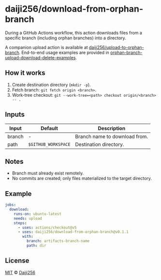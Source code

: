 # daiji256/download-from-orphan-branch

During a GitHub Actions workflow, this action downloads files from a specific branch (including orphan branches) into a directory.

A companion upload action is available at [daiji256/upload-to-orphan-branch](https://github.com/Daiji256/upload-to-orphan-branch). End-to-end usage examples are provided in [orphan-branch-upload-download-delete-examples](https://github.com/Daiji256/orphan-branch-upload-download-delete-examples).

## How it works

1. Create destination directory (`mkdir -p`).
2. Fetch branch: `git fetch origin <branch>`.
3. Work-tree checkout: `git --work-tree=<path> checkout origin/<branch> -- .`

## Inputs

| Input  | Default             | Description                   |
| ------ | ------------------- | ----------------------------- |
| branch | -                   | Branch name to download from. |
| path   | `$GITHUB_WORKSPACE` | Destination directory.        |

## Notes

- Branch must already exist remotely.
- No commits are created; only files materialized to the target directory.

## Example

```yaml
jobs:
  download:
    runs-on: ubuntu-latest
    needs: upload
    steps:
      - uses: actions/checkout@v5
      - uses: daiji256/download-from-orphan-branch@v0.1.1
        with:
          branch: artifacts-branch-name
          path: dir
```

## License

[MIT](LICENSE) © [Daiji256](https://github.com/Daiji256)
